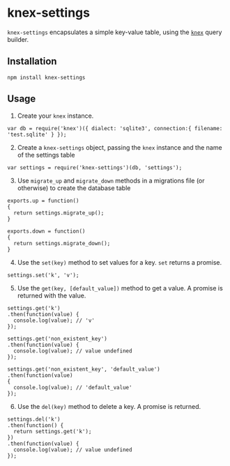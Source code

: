 # knex-settings

`knex-settings` encapsulates a simple key-value table, using the [`knex`](http://knexjs.org) query builder.

## Installation

```
npm install knex-settings
```

## Usage

1. Create your `knex` instance.

```
var db = require('knex')({ dialect: 'sqlite3', connection:{ filename: 'test.sqlite' } });
```

2. Create a `knex-settings` object, passing the `knex` instance and the name of the settings table

```
var settings = require('knex-settings')(db, 'settings');
```

3. Use `migrate_up` and `migrate_down` methods in a migrations file (or otherwise) to create the database table

```
exports.up = function()
{
  return settings.migrate_up();
}

exports.down = function()
{
  return settings.migrate_down();
}
```

4. Use the `set(key)` method to set values for a key. `set` returns a promise.

```
settings.set('k', 'v');
```

5. Use the `get(key, [default_value])` method to get a value. A promise is returned with the value.

```
settings.get('k')
.then(function(value) {
  console.log(value); // 'v'
});

settings.get('non_existent_key')
.then(function(value) {
  console.log(value); // value undefined
});

settings.get('non_existent_key', 'default_value')
.then(function(value)
{
  console.log(value); // 'default_value'
});

```

6. Use the `del(key)` method to delete a key. A promise is returned.

```
settings.del('k')
.then(function() {
  return settings.get('k');
})
.then(function(value) {
  console.log(value); // value undefined
});
```

